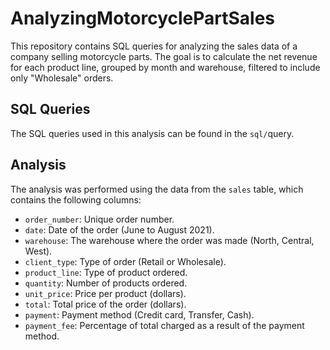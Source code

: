 # AnalyzingMotorcyclePartSales

This repository contains SQL queries for analyzing the sales data of a company selling motorcycle parts. The goal is to calculate the net revenue for each product line, grouped by month and warehouse, filtered to include only "Wholesale" orders.

## SQL Queries

The SQL queries used in this analysis can be found in the `sql/`query.


## Analysis

The analysis was performed using the data from the `sales` table, which contains the following columns:
- `order_number`: Unique order number.
- `date`: Date of the order (June to August 2021).
- `warehouse`: The warehouse where the order was made (North, Central, West).
- `client_type`: Type of order (Retail or Wholesale).
- `product_line`: Type of product ordered.
- `quantity`: Number of products ordered.
- `unit_price`: Price per product (dollars).
- `total`: Total price of the order (dollars).
- `payment`: Payment method (Credit card, Transfer, Cash).
- `payment_fee`: Percentage of total charged as a result of the payment method.


